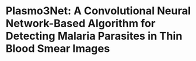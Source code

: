 # Plasmo3Net: A Convolutional Neural Network-Based Algorithm for Detecting Malaria Parasites in Thin Blood Smear Images
